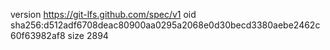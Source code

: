 version https://git-lfs.github.com/spec/v1
oid sha256:d512adf6708deac80900aa0295a2068e0d30becd3380aebe2462c60f63982af8
size 2894
